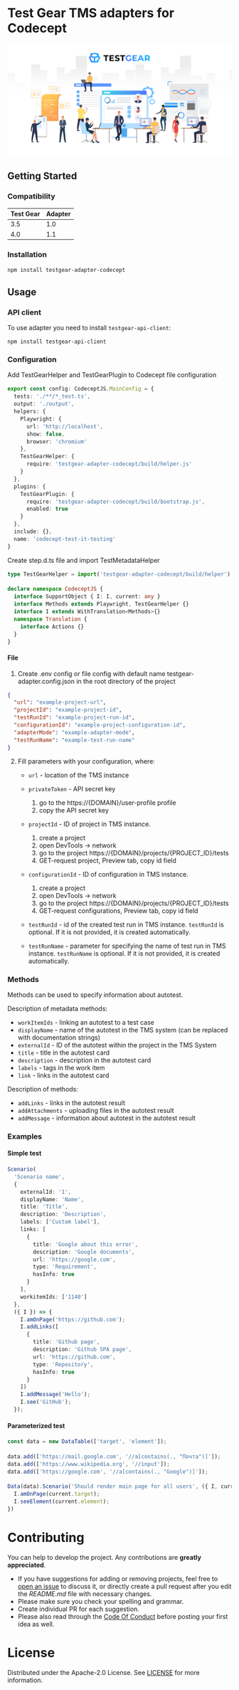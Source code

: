 # Test Gear TMS adapters for Codecept
![Test Gear](https://raw.githubusercontent.com/testgear-tms/adapters-js/master/images/banner.png)

## Getting Started

### Compatibility

| Test Gear | Adapter |
|-----------|---------|
| 3.5       | 1.0     |
| 4.0       | 1.1     |

### Installation
```
npm install testgear-adapter-codecept
```

## Usage

### API client

To use adapter you need to install `testgear-api-client`:
```
npm install testgear-api-client
```

### Configuration

Add TestGearHelper and TestGearPlugin to Codecept file configuration 

```ts
export const config: CodeceptJS.MainConfig = {
  tests: './**/*_test.ts',
  output: './output',
  helpers: {
    Playwright: {
      url: 'http://localhost',
      show: false,
      browser: 'chromium'
    },
    TestGearHelper: {
      require: 'testgear-adapter-codecept/build/helper.js'
    }
  },
  plugins: {
    TestGearPlugin: {
      require: 'testgear-adapter-codecept/build/bootstrap.js',
      enabled: true
    }
  },
  include: {},
  name: 'codecept-test-it-testing'
}
```

Create step.d.ts file and import TestMetadataHelper

```ts
type TestGearHelper = import('testgear-adapter-codecept/build/helper').TestMetadataHelper;

declare namespace CodeceptJS {
  interface SupportObject { I: I, current: any }
  interface Methods extends Playwright, TestGearHelper {}
  interface I extends WithTranslation<Methods>{}
  namespace Translation {
    interface Actions {}
  }
}
```

#### File

1. Create .env config or file config with default name testgear-adapter.config.json in the root directory of the project

```json
{
  "url": "example-project-url",
  "projectId": "example-project-id",
  "testRunId": "example-project-run-id",
  "configurationId": "example-project-configuration-id",
  "adapterMode": "example-adapter-mode",
  "testRunName": "example-test-run-name"
}
```

2. Fill parameters with your configuration, where:  
    * `url` - location of the TMS instance  
      
    * `privateToken` - API secret key
        1. go to the https://{DOMAIN}/user-profile profile
        2. copy the API secret key
    
    * `projectId` - ID of project in TMS instance.
    
        1. create a project
        2. open DevTools -> network
        3. go to the project https://{DOMAIN}/projects/{PROJECT_ID}/tests
        4. GET-request project, Preview tab, copy id field  
    
    * `configurationId` - ID of configuration in TMS instance.
    
        1. create a project  
        2. open DevTools -> network  
        3. go to the project https://{DOMAIN}/projects/{PROJECT_ID}/tests  
        4. GET-request configurations, Preview tab, copy id field  
    
    * `testRunId` - id of the created test run in TMS instance. `testRunId` is optional. If it is not provided, it is created automatically.  
      
    * `testRunName` - parameter for specifying the name of test run in TMS instance. `testRunName` is optional. If it is not provided, it is created automatically.   


### Methods

Methods can be used to specify information about autotest.

Description of metadata methods:
- `workItemIds` - linking an autotest to a test case
- `displayName` - name of the autotest in the TMS system (can be replaced with documentation strings)
- `externalId` - ID of the autotest within the project in the TMS System
- `title` - title in the autotest card
- `description` - description in the autotest card
- `labels` - tags in the work item
- `link` - links in the autotest card

Description of methods:
- `addLinks` - links in the autotest result
- `addAttachments` - uploading files in the autotest result
- `addMessage` - information about autotest in the autotest result

### Examples

#### Simple test
```ts
Scenario(
  'Scenario name',
  {
    externalId: '1',
    displayName: 'Name',
    title: 'Title',
    description: 'Description',
    labels: ['Custom label'],
    links: [
      {
        title: 'Google about this error',
        description: 'Google documents',
        url: 'https://google.com',
        type: 'Requirement',
        hasInfo: true
      }
    ],
    workitemIds: ['1140']
  },
  ({ I }) => {
    I.amOnPage('https://github.com');
    I.addLinks([
      {
        title: 'Github page',
        description: 'Github SPA page',
        url: 'https://github.com',
        type: 'Repository',
        hasInfo: true
      }
    ])
    I.addMessage('Hello');
    I.see('GitHub');
  });

```

#### Parameterized test
```ts
const data = new DataTable(['target', 'element']);

data.add(['https://mail.google.com', '//a[contains(., "Почта")]']);
data.add(['https://www.wikipedia.org', '//input']);
data.add(['https://google.com', '//a[contains(., "Google")]']);

Data(data).Scenario('Should render main page for all users', ({ I, current }) => {
  I.amOnPage(current.target);
  I.seeElement(current.element);
})
```


# Contributing

You can help to develop the project. Any contributions are **greatly appreciated**.

* If you have suggestions for adding or removing projects, feel free to [open an issue](https://github.com/testgear-tms/adapters-js/issues/new) to discuss it, or directly create a pull request after you edit the *README.md* file with necessary changes.
* Please make sure you check your spelling and grammar.
* Create individual PR for each suggestion.
* Please also read through the [Code Of Conduct](https://github.com/testgear-tms/adapters-js/blob/master/CODE_OF_CONDUCT.md) before posting your first idea as well.

# License

Distributed under the Apache-2.0 License. See [LICENSE](https://github.com/testgear-tms/adapters-js/blob/master/LICENSE.md) for more information.

